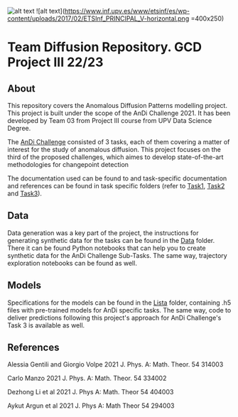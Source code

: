 
![alt text](https://encrypted-tbn0.gstatic.com/images?q=tbn:ANd9GcSDPFXrQCarT31BhLslgs8zabgSlsCdA77RT9VcijLX&s) ![alt text](https://www.inf.upv.es/www/etsinf/es/wp-content/uploads/2017/02/ETSInf_PRINCIPAL_V-horizontal.png =400x250)


# Team Diffusion Repository. GCD Project III 22/23

## About

This repository covers the Anomalous Diffusion Patterns modelling project. This project is built under the scope of the AnDi Challenge 2021. It has been developed by Team 03 from Project III course from UPV Data Science Degree.

The [AnDi Challenge](https://github.com/DiffusionPatternsStockMarket/DiffusionPatterns_Repo/tree/main/LaBiblia.pdf) consisted of 3 tasks, each of them covering a matter of interest for the study of anomalous diffusion. This project focuses on the third of the proposed challenges, which aimes to develop state-of-the-art methodologies for changepoint detection

The documentation used can be found to and task-specific documentation and references can be found in task specific folders (refer to [Task1](https://github.com/DiffusionPatternsStockMarket/DiffusionPatterns_Repo/tree/main/Task1), [Task2](https://github.com/DiffusionPatternsStockMarket/DiffusionPatterns_Repo/tree/main/Task2) and [Task3](https://github.com/DiffusionPatternsStockMarket/DiffusionPatterns_Repo/tree/main/Task3)).

## Data

Data generation was a key part of the project, the instructions for generating synthetic data for the tasks can be found in the [Data](https://github.com/DiffusionPatternsStockMarket/DiffusionPatterns_Repo/tree/main/data) folder. There it can be found Python notebooks that can help you to create synthetic data for the AnDi Challenge Sub-Tasks. The same way, trajectory exploration notebooks can be found as well.

## Models 

Specifications for the models can be found in the [Lista](https://github.com/DiffusionPatternsStockMarket/DiffusionPatterns_Repo/tree/main/Lista) folder, containing .h5 files with pre-trained models for AnDi specific tasks. The same way, code to deliver predictions following this project's approach for AnDi Challenge's Task 3 is available as well.

## References

Alessia Gentili and Giorgio Volpe 2021 J. Phys. A: Math. Theor. 54 314003

Carlo Manzo 2021 J. Phys. A: Math. Theor. 54 334002

Dezhong Li et al 2021 J. Phys A: Math. Theor 54 404003

Aykut Argun et al 2021 J. Phys A: Math Theor 54 294003








